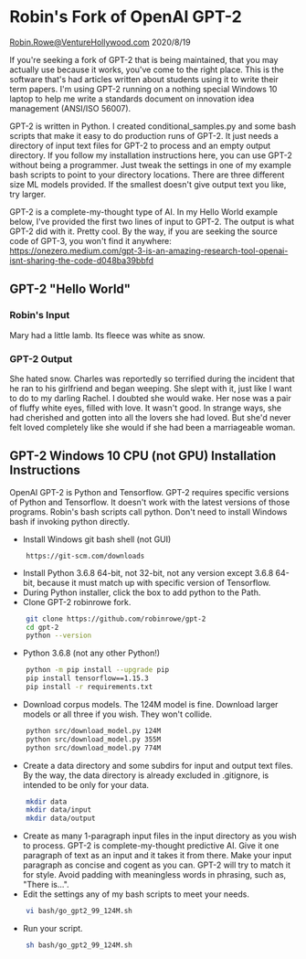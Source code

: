 # Robin's Fork of OpenAI GPT-2

Robin.Rowe@VentureHollywood.com 2020/8/19

If you're seeking a fork of GPT-2 that is being maintained, that you may actually use because it works, you've come to the right place. This is the software that's had articles written about students using it to write their term papers. I'm using GPT-2 running on a nothing special Windows 10 laptop to help me write a standards document on innovation idea management (ANSI/ISO 56007).

GPT-2 is written in Python. I created conditional_samples.py and some bash scripts that make it easy to do production runs of GPT-2. It just needs a directory of input text files for GPT-2 to process and an empty output directory. If you follow my installation instructions here, you can use GPT-2 without being a programmer. Just tweak the settings in one of my example bash scripts to point to your directory locations. There are three different size ML models provided. If the smallest doesn't give output text you like, try larger.

GPT-2 is a complete-my-thought type of AI. In my Hello World example below, I've provided the first two lines of input to GPT-2. The output is what GPT-2 did with it. Pretty cool. By the way, if you are seeking the source code of GPT-3, you won't find it anywhere: https://onezero.medium.com/gpt-3-is-an-amazing-research-tool-openai-isnt-sharing-the-code-d048ba39bbfd

## GPT-2 "Hello World"

### Robin's Input

Mary had a little lamb. Its fleece was white as snow.

### GPT-2 Output

She hated snow. Charles was reportedly so terrified during the incident that he ran to his girlfriend and began weeping. She slept with it, just like I want to do to my darling Rachel. I doubted she would wake. Her nose was a pair of fluffy white eyes, filled with love. It wasn't good. In strange ways, she had cherished and gotten into all the lovers she had loved. But she'd never felt loved completely like she would if she had been a marriageable woman.

## GPT-2 Windows 10 CPU (not GPU) Installation Instructions

OpenAI GPT-2 is Python and Tensorflow. GPT-2 requires specific versions of Python and Tensorflow. It doesn't work with the latest versions of those programs. Robin's bash scripts call python. Don't need to install Windows bash if invoking python directly.

- Install Windows git bash shell (not GUI)
```
    https://git-scm.com/downloads
```
- Install Python 3.6.8 64-bit, not 32-bit, not any version except 3.6.8 64-bit, because it must match up with specific version of Tensorflow.
- During Python installer, click the box to add python to the Path.
- Clone GPT-2 robinrowe fork.
```bash
    git clone https://github.com/robinrowe/gpt-2
    cd gpt-2  
    python --version
```
- Python 3.6.8 (not any other Python!)
```bash
    python -m pip install --upgrade pip
    pip install tensorflow==1.15.3
    pip install -r requirements.txt
```
- Download corpus models. The 124M model is fine. Download larger models or all three if you wish. They won't collide.
```bash
    python src/download_model.py 124M
    python src/download_model.py 355M
    python src/download_model.py 774M
```
- Create a data directory and some subdirs for input and output text files. By the way, the data directory is already excluded in .gitignore, is intended to be only for your data.
```bash
    mkdir data
    mkdir data/input
    mkdir data/output
```
- Create as many 1-paragraph input files in the input directory as you wish to process. GPT-2 is complete-my-thought predictive AI. Give it one paragraph of text as an input and it takes it from there. Make your input paragraph as concise and cogent as you can. GPT-2 will try to match it for style. Avoid padding with meaningless words in phrasing, such as, "There is...".
- Edit the settings any of my bash scripts to meet your needs.
```bash
    vi bash/go_gpt2_99_124M.sh
```
- Run your script.
```bash
    sh bash/go_gpt2_99_124M.sh
```
